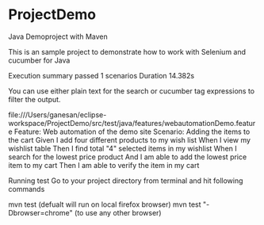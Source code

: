# ProjectDemo

Java Demoproject with Maven

This is an sample project to demonstrate how to work with Selenium and cucumber for Java

Execution summary
 passed	1 scenarios
Duration	   14.382s 


You can use either plain text for the search or  cucumber tag expressions  to filter the output.

file:///Users/ganesan/eclipse-workspace/ProjectDemo/src/test/java/features/webautomationDemo.feature
Feature: Web automation of the demo site
Scenario: Adding the items to the cart
Given I add four different products to my wish list
When I view my wishlist table
Then I find total "4" selected items in my wishlist
When I search for the lowest price product
And I am able to add the lowest price item to my cart
Then I am able to verify the item in my cart


Running test
Go to your project directory from terminal and hit following commands

mvn test (defualt will run on local firefox browser)
mvn test "-Dbrowser=chrome" (to use any other browser)
